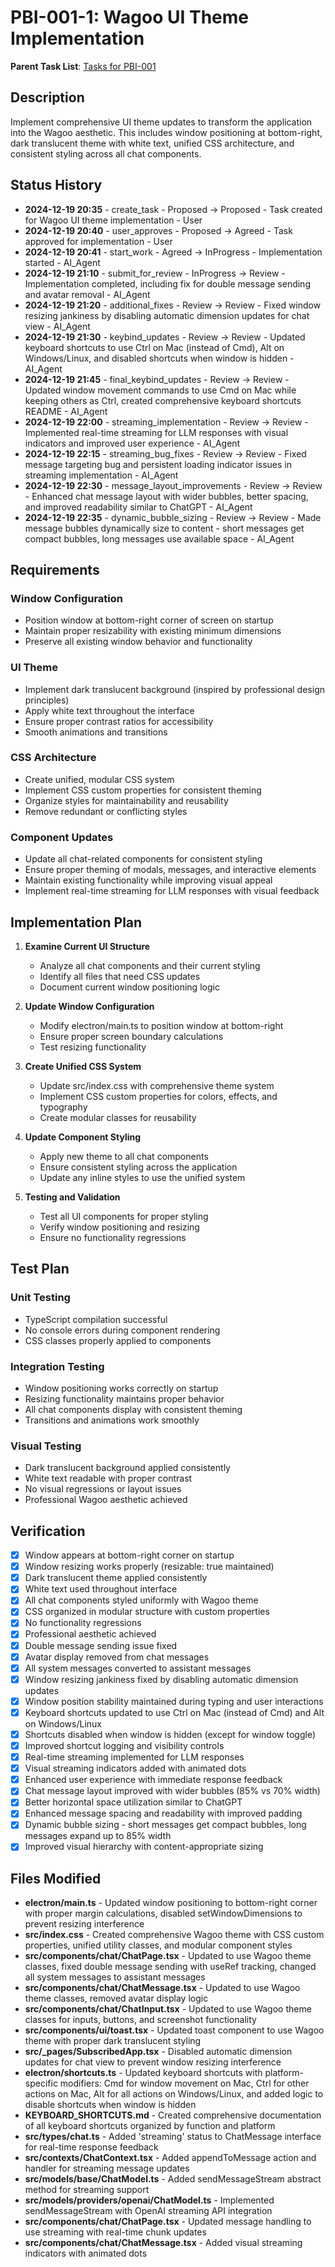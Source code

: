 # PBI-001-1: Wagoo UI Theme Implementation

**Parent Task List**: [Tasks for PBI-001](./tasks.md)

## Description

Implement comprehensive UI theme updates to transform the application into the Wagoo aesthetic. This includes window positioning at bottom-right, dark translucent theme with white text, unified CSS architecture, and consistent styling across all chat components.

## Status History

- **2024-12-19 20:35** - create_task - Proposed -> Proposed - Task created for Wagoo UI theme implementation - User
- **2024-12-19 20:40** - user_approves - Proposed -> Agreed - Task approved for implementation - User
- **2024-12-19 20:41** - start_work - Agreed -> InProgress - Implementation started - AI_Agent
- **2024-12-19 21:10** - submit_for_review - InProgress -> Review - Implementation completed, including fix for double message sending and avatar removal - AI_Agent
- **2024-12-19 21:20** - additional_fixes - Review -> Review - Fixed window resizing jankiness by disabling automatic dimension updates for chat view - AI_Agent
- **2024-12-19 21:30** - keybind_updates - Review -> Review - Updated keyboard shortcuts to use Ctrl on Mac (instead of Cmd), Alt on Windows/Linux, and disabled shortcuts when window is hidden - AI_Agent
- **2024-12-19 21:45** - final_keybind_updates - Review -> Review - Updated window movement commands to use Cmd on Mac while keeping others as Ctrl, created comprehensive keyboard shortcuts README - AI_Agent
- **2024-12-19 22:00** - streaming_implementation - Review -> Review - Implemented real-time streaming for LLM responses with visual indicators and improved user experience - AI_Agent
- **2024-12-19 22:15** - streaming_bug_fixes - Review -> Review - Fixed message targeting bug and persistent loading indicator issues in streaming implementation - AI_Agent
- **2024-12-19 22:30** - message_layout_improvements - Review -> Review - Enhanced chat message layout with wider bubbles, better spacing, and improved readability similar to ChatGPT - AI_Agent
- **2024-12-19 22:35** - dynamic_bubble_sizing - Review -> Review - Made message bubbles dynamically size to content - short messages get compact bubbles, long messages use available space - AI_Agent

## Requirements

### Window Configuration
- Position window at bottom-right corner of screen on startup
- Maintain proper resizability with existing minimum dimensions
- Preserve all existing window behavior and functionality

### UI Theme
- Implement dark translucent background (inspired by professional design principles)
- Apply white text throughout the interface
- Ensure proper contrast ratios for accessibility
- Smooth animations and transitions

### CSS Architecture
- Create unified, modular CSS system
- Implement CSS custom properties for consistent theming
- Organize styles for maintainability and reusability
- Remove redundant or conflicting styles

### Component Updates
- Update all chat-related components for consistent styling
- Ensure proper theming of modals, messages, and interactive elements
- Maintain existing functionality while improving visual appeal
- Implement real-time streaming for LLM responses with visual feedback

## Implementation Plan

1. **Examine Current UI Structure**
   - Analyze all chat components and their current styling
   - Identify all files that need CSS updates
   - Document current window positioning logic

2. **Update Window Configuration**
   - Modify electron/main.ts to position window at bottom-right
   - Ensure proper screen boundary calculations
   - Test resizing functionality

3. **Create Unified CSS System**
   - Update src/index.css with comprehensive theme system
   - Implement CSS custom properties for colors, effects, and typography
   - Create modular classes for reusability

4. **Update Component Styling**
   - Apply new theme to all chat components
   - Ensure consistent styling across the application
   - Update any inline styles to use the unified system

5. **Testing and Validation**
   - Test all UI components for proper styling
   - Verify window positioning and resizing
   - Ensure no functionality regressions

## Test Plan

### Unit Testing
- TypeScript compilation successful
- No console errors during component rendering
- CSS classes properly applied to components

### Integration Testing
- Window positioning works correctly on startup
- Resizing functionality maintains proper behavior
- All chat components display with consistent theming
- Transitions and animations work smoothly

### Visual Testing
- Dark translucent background applied consistently
- White text readable with proper contrast
- No visual regressions or layout issues
- Professional Wagoo aesthetic achieved

## Verification

- [x] Window appears at bottom-right corner on startup
- [x] Window resizing works properly (resizable: true maintained)
- [x] Dark translucent theme applied consistently
- [x] White text used throughout interface
- [x] All chat components styled uniformly with Wagoo theme
- [x] CSS organized in modular structure with custom properties
- [x] No functionality regressions
- [x] Professional aesthetic achieved
- [x] Double message sending issue fixed
- [x] Avatar display removed from chat messages
- [x] All system messages converted to assistant messages
- [x] Window resizing jankiness fixed by disabling automatic dimension updates
- [x] Window position stability maintained during typing and user interactions
- [x] Keyboard shortcuts updated to use Ctrl on Mac (instead of Cmd) and Alt on Windows/Linux
- [x] Shortcuts disabled when window is hidden (except for window toggle)
- [x] Improved shortcut logging and visibility controls
- [x] Real-time streaming implemented for LLM responses
- [x] Visual streaming indicators added with animated dots
- [x] Enhanced user experience with immediate response feedback
- [x] Chat message layout improved with wider bubbles (85% vs 70% width)
- [x] Better horizontal space utilization similar to ChatGPT
- [x] Enhanced message spacing and readability with improved padding
- [x] Dynamic bubble sizing - short messages get compact bubbles, long messages expand up to 85% width
- [x] Improved visual hierarchy with content-appropriate sizing

## Files Modified

- **electron/main.ts** - Updated window positioning to bottom-right corner with proper margin calculations, disabled setWindowDimensions to prevent resizing interference
- **src/index.css** - Created comprehensive Wagoo theme with CSS custom properties, unified utility classes, and modular component styles
- **src/components/chat/ChatPage.tsx** - Updated to use Wagoo theme classes, fixed double message sending with useRef tracking, changed all system messages to assistant messages
- **src/components/chat/ChatMessage.tsx** - Updated to use Wagoo theme classes, removed avatar display logic
- **src/components/chat/ChatInput.tsx** - Updated to use Wagoo theme classes for inputs, buttons, and screenshot functionality
- **src/components/ui/toast.tsx** - Updated toast component to use Wagoo theme with proper dark translucent styling
- **src/_pages/SubscribedApp.tsx** - Disabled automatic dimension updates for chat view to prevent window resizing interference
- **electron/shortcuts.ts** - Updated keyboard shortcuts with platform-specific modifiers: Cmd for window movement on Mac, Ctrl for other actions on Mac, Alt for all actions on Windows/Linux, and added logic to disable shortcuts when window is hidden
- **KEYBOARD_SHORTCUTS.md** - Created comprehensive documentation of all keyboard shortcuts organized by function and platform
- **src/types/chat.ts** - Added 'streaming' status to ChatMessage interface for real-time response feedback
- **src/contexts/ChatContext.tsx** - Added appendToMessage action and handler for streaming message updates
- **src/models/base/ChatModel.ts** - Added sendMessageStream abstract method for streaming support
- **src/models/providers/openai/ChatModel.ts** - Implemented sendMessageStream with OpenAI streaming API integration
- **src/components/chat/ChatPage.tsx** - Updated message handling to use streaming with real-time chunk updates
- **src/components/chat/ChatMessage.tsx** - Added visual streaming indicators with animated dots 